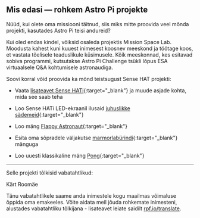 ## Mis edasi — rohkem Astro Pi projekte

Nüüd, kui olete oma missiooni täitnud, siis miks mitte proovida veel mõnda projekti, kasutades Astro Pi teisi andureid?

Kui oled endas kindel, võiksid osaleda projektis Mission Space Lab. Moodusta kahest kuni kuuest inimesest koosnev meeskond ja töötage koos, et vastata tõelisele teaduslikule küsimusele. Kõik meeskonnad, kes esitavad sobiva programmi, kutsutakse Astro Pi Challenge tsükli lõpus ESA virtuaalsele Q&A kohtumisele astronaudiga.

Soovi korral võid proovida ka mõnd teistsugust Sense HAT projekti:

+ Vaata [lisateavet Sense HATi](https://projects.raspberrypi.org/en/projects/getting-started-with-the-sense-hat){:target="_blank"} ja muude asjade kohta, mida see saab teha

+ Loo Sense HATi LED-ekraanil ilusaid [juhuslikke sädemeid](https://projects.raspberrypi.org/en/projects/sense-hat-random-sparkles){:target="_blank"}

+ Loo mäng [Flappy Astronaut](https://projects.raspberrypi.org/en/projects/flappy-astronaut){:target="_blank"}

+ Esita oma sõpradele väljakutse [marmorlabürindi](https://projects.raspberrypi.org/en/projects/sense-hat-marble-maze){:target="_blank"} mänguga

+ Loo uuesti klassikaline mäng [Pong](https://projects.raspberrypi.org/en/projects/sense-hat-pong){:target="_blank"}

***

Selle projekti tõlkisid vabatahtlikud:

Kärt Roomäe

Tänu vabatahtlikele saame anda inimestele kogu maailmas võimaluse õppida oma emakeeles. Võite aidata meil jõuda rohkemate inimesteni, alustades vabatahtliku tõlkijana - lisateavet leiate saidilt [rpf.io/translate](https://rpf.io/translate).

